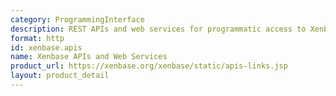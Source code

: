 ```yaml
---
category: ProgrammingInterface
description: REST APIs and web services for programmatic access to Xenbase data
format: http
id: xenbase.apis
name: Xenbase APIs and Web Services
product_url: https://xenbase.org/xenbase/static/apis-links.jsp
layout: product_detail
---
```

